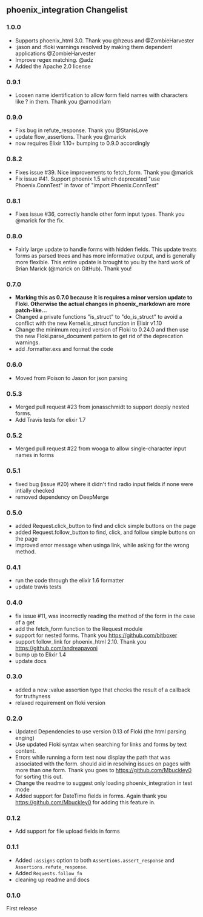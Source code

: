 ## phoenix_integration Changelist

### 1.0.0
  * Supports phoenix_html 3.0. Thank you @hzeus and @ZombieHarvester
  * :jason and :floki warnings resolved by making them dependent applications @ZombieHarvester
  * Improve regex matching. @adz
  * Added the Apache 2.0 license

### 0.9.1
  * Loosen name identification to allow form field names with characters like ? in them. Thank you @arnodirlam

### 0.9.0
  * Fixs bug in refute_response. Thank you @StanisLove
  * update flow_assertions. Thank you @marick
  * now requires Elixir 1.10+ bumping to 0.9.0 accordingly

### 0.8.2
  * Fixes issue #39. Nice improvements to fetch_form. Thank you @marick
  * Fix issue #41. Support phoenix 1.5 which deprecated "use Phoenix.ConnTest" in favor of "import Phoenix.ConnTest"

### 0.8.1
  * Fixes issue #36, correctly handle other form input types. Thank you @marick for the fix.

### 0.8.0
  * Fairly large update to handle forms with hidden fields. This update treats forms as parsed
    trees and has more informative output, and is generally more flexible. This entire update
    is brought to you by the hard work of Brian Marick (@marick on GitHub). Thank you!

### 0.7.0
  * __Marking this as 0.7.0 because it is requires a minor version update to Floki. Otherwise
    the actual changes in phoenix_markdown are more patch-like...__
  * Changed a private functions "is_struct" to "do_is_struct" to avoid a conflict with
    the new Kernel.is_struct function in Elixir v1.10
  * Change the minimum required version of Floki to 0.24.0 and then use the new 
    Floki.parse_document pattern to get rid of the deprecation warnings.
  * add .formatter.exs and format the code

### 0.6.0
  * Moved from Poison to Jason for json parsing

### 0.5.3
  * Merged pull request #23 from jonasschmidt to support deeply nested forms.
  * Add Travis tests for elixir 1.7

### 0.5.2
  * Merged pull request #22 from wooga to allow single-character input names in forms

### 0.5.1
  * fixed bug (issue #20) where it didn't find radio input fields if none were intially checked
  * removed dependency on DeepMerge

### 0.5.0
  * added Request.click_button to find and click simple buttons on the page
  * added Request.follow_button to find, click, and follow simple buttons on the page
  * improved error message when usinga link, while asking for the wrong method.

### 0.4.1
  * run the code through the elixir 1.6 formatter
  * update travis tests

### 0.4.0
  * fix issue #11, was incorrectly reading the method of the form in the case of a get
  * add the fetch_form function to the Request module
  * support for nested forms. Thank you https://github.com/bitboxer
  * support follow_link for phoenix_html 2.10. Thank you https://github.com/andreapavoni
  * bump up to Elixir 1.4
  * update docs

### 0.3.0
  * added a new :value assertion type that checks the result of a callback for truthyness
  * relaxed requirement on floki version

### 0.2.0
  * Updated Dependencies to use version 0.13 of Floki (the html parsing enging)
  * Use updated Floki syntax when searching for links and forms by text content.
  * Errors while running a form test now display the path that was associated with the form.
    should aid in resolving issues on pages with more than one form.
    Thank you goes to https://github.com/Mbuckley0 for sorting this out.
  * Change the readme to suggest only loading phoenix_integration in test mode
  * Added support for DateTime fields in forms. Again thank you https://github.com/Mbuckley0
    for adding this feature in.

### 0.1.2
  * Add support for file upload fields in forms

### 0.1.1
  * Added `:assigns` option to both `Assertions.assert_response` and `Assertions.refute_response`.
  * Added `Requests.follow_fn`
  * cleaning up readme and docs

### 0.1.0
  First release